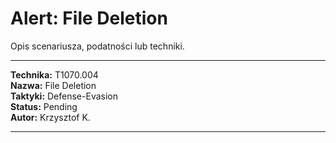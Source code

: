 # Alert: File Deletion

Opis scenariusza, podatności lub techniki.

---

**Technika:** T1070.004  
**Nazwa:** File Deletion  
**Taktyki:** Defense-Evasion  
**Status:** Pending  
**Autor:** Krzysztof K.  

---

<!--
Tactics: Defense-Evasion
Technique ID: T1070.004
Technique Name: File Deletion
Status: Pending
--> 
